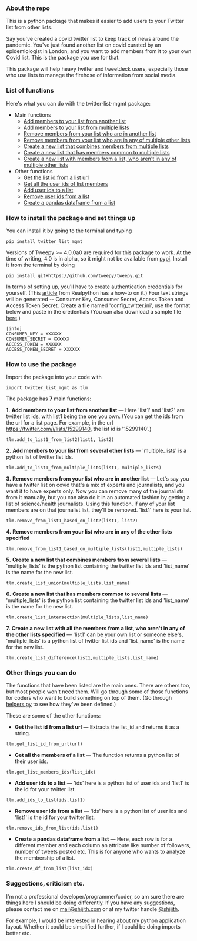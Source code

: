 ### About the repo 

This is a python package that makes it easier to add users to your Twitter list from other lists.

Say you've created a covid twitter list to keep track of news around the pandemic. You've just found another list on covid curated by an epidemiologist in London, and you want to add members from it to your own Covid list. This is the package you use for that.

This package will help heavy twitter and tweetdeck users, especially those who use lists to manage the firehose of information from social media.

### List of functions 

Here's what you can do with the twitter-list-mgmt package:
* Main functions
    * [Add members to your list from another list](#1)
    * [Add members to your list from multiple lists](#2)
    * [Remove members from your list who are in another list](#3)
    * [Remove members from your list who are in any of multiple other lists](#4)
    * [Create a new list that combines members from multiple lists](#5)
    * [Create a new list that has members common to multiple lists](#6)
    * [Create a new list with members from a list, who aren't in any of multiple other lists](#7)
* Other functions
    * [Get the list id from a list url](#8)
    * [Get all the user ids of list members](#9)
    * [Add user ids to a list](#10)
    * [Remove user ids from a list](#11)
    * [Create a pandas dataframe from a list](#12)


### How to install the package and set things up

You can install it by going to the terminal and typing  
```
pip install twitter_list_mgmt
```

Versions of Tweepy >= 4.0.0a0 are required for this package to work. At the time of writing, 4.0 is in alpha, so it might not be available from [pypi](https://pypi.org/project/tweepy/#history). Install it from the terminal by doing
```
pip install git+https://github.com/tweepy/tweepy.git
```

In terms of setting up, you'll have to [create](https://developer.twitter.com/) authentication credentials for yourself. (This [article](https://realpython.com/twitter-bot-python-tweepy/) from Realpython has a how-to on it.) Four text strings will be generated -- Consumer Key, Consumer Secret, Access Token and Access Token Secret. Create a file named 'config_twitter.ini', use the format below and paste in the credentials (You can also download a sample file [here](twitter_list_mgmt/config_twitter.ini).)

```
[info]
CONSUMER_KEY = XXXXXX
CONSUMER_SECRET = XXXXXX
ACCESS_TOKEN = XXXXXX
ACCESS_TOKEN_SECRET = XXXXXX
```

### How to use the package  
  
Import the package into your code with
```
import twitter_list_mgmt as tlm
```

The package has **7** main functions:  

**1.** <a name="1"></a>**Add members to your list from another list** — Here 'list1' and 'list2' are twitter list ids, with list1 being the one you own. (You can get the ids from the url for a list page. For example, in the url https://twitter.com/i/lists/15299140, the list id is '15299140'.)
```
tlm.add_to_list1_from_list2(list1, list2)
```

**2.** <a name="2"></a>**Add members to your list from several other lists** — 'multiple_lists' is a python list of twitter list ids.
```
tlm.add_to_list1_from_multiple_lists(list1, multiple_lists)
```

**3.** <a name="3"></a>**Remove members from your list who are in another list** — Let's say you have a twitter list on covid that's a mix of experts and journalists, and you want it to have experts only. Now you can remove many of the journalists from it manually, but you can also do it in an automated fashion by getting a list of science/health journalists. Using this function, if any of your list members are on that journalist list, they'll be removed. 'list1' here is your list.
```
tlm.remove_from_list1_based_on_list2(list1, list2)
```

**4.** <a name="4"></a>**Remove members from your list who are in any of the other lists specified**
```
tlm.remove_from_list1_based_on_multiple_lists(list1,multiple_lists)
```

**5.** <a name="5"></a>**Create a new list that combines members from several lists** — 'multiple_lists' is the python list containing the twitter list ids and 'list_name' is the name for the new list.
```
tlm.create_list_union(multiple_lists,list_name)
```

**6.** <a name="6"></a>**Create a new list that has members common to several lists** — 'multiple_lists' is the python list containing the twitter list ids and 'list_name' is the name for the new list.
```
tlm.create_list_intersection(multiple_lists,list_name)
```

**7.** <a name="7"></a>**Create a new list with all the members from a list, who aren't in any of the other lists specified** — 'list1' can be your own list or someone else's, 'multiple_lists' is a python list of twitter list ids and 'list_name' is the name for the new list.
```
tlm.create_list_difference(list1,multiple_lists,list_name)
```

### Other things you can do

The functions that have been listed are the main ones. There are others too, but most people won't need them. Will go through some of those functions for coders who want to build something on top of them. (Go through [helpers.py](twitter_list_mgmt/helpers.py) to see how they've been defined.)

These are some of the other functions:  
  
* **Get the list id from a list url**<a name="8"></a>  — Extracts the list_id and returns it as a string.
```
tlm.get_list_id_from_url(url)
```

* **Get all the members of a list**<a name="9"></a>  — The function returns a python list of their user ids.
```
tlm.get_list_members_ids(list_idx)
```

* **Add user ids to a list**<a name="10"></a>  — 'ids' here is a python list of user ids and 'list1' is the id for your twitter list.
```
tlm.add_ids_to_list(ids,list1)
```

* **Remove user ids from a list**<a name="11"></a>  — 'ids' here is a python list of user ids and 'list1' is the id for your twitter list.
```
tlm.remove_ids_from_list(ids,list1)
```

* **Create a pandas dataframe from a list**<a name="12"></a>  — Here, each row is for a different member and each column an attribute like number of followers, number of tweets posted etc. This is for anyone who wants to analyze the membership of a list.
```
tlm.create_df_from_list(list_idx)
```

### Suggestions, criticism etc.
I'm not a professional developer/programmer/coder, so am sure there are things here I should be doing differently. If you have any suggestions, please contact me on mail@shijith.com or at my twitter handle [@shijith](https://twitter.com/shijith).

For example, I would be interested in hearing about my python application layout. Whether it could be simplified further, if I could be doing imports better etc.
